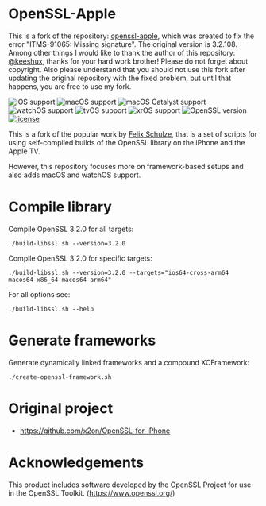 # OpenSSL-Apple

This is a fork of the repository: [openssl-apple](https://github.com/passepartoutvpn/openssl-apple/), which was created to fix the error "ITMS-91065: Missing signature". The original version is 3.2.108. Among other things I would like to thank the author of this repository: [@keeshux](https://github.com/keeshux), thanks for your hard work brother! Please do not forget about copyright. Also please understand that you should not use this fork after updating the original repository with the fixed problem, but until that happens, you are free to use my fork.

![iOS support](https://img.shields.io/badge/iOS-12+-blue.svg)
![macOS support](https://img.shields.io/badge/macOS-10.14+-blue.svg)
![macOS Catalyst support](https://img.shields.io/badge/macOS%20Catalyst-10.14+-blue.svg)
![watchOS support](https://img.shields.io/badge/watchOS-4+-blue.svg)
![tvOS support](https://img.shields.io/badge/tvOS-12+-blue.svg)
![xrOS support](https://img.shields.io/badge/xrOS-1+-blue.svg)
![OpenSSL version](https://img.shields.io/badge/OpenSSL-3.2.0-green.svg)
[![license](https://img.shields.io/badge/license-Apache%202.0-lightgrey.svg)](LICENSE)

This is a fork of the popular work by [Felix Schulze](https://github.com/x2on), that is a set of scripts for using self-compiled builds of the OpenSSL library on the iPhone and the Apple TV.

However, this repository focuses more on framework-based setups and also adds macOS and watchOS support.

# Compile library

Compile OpenSSL 3.2.0 for all targets:

```
./build-libssl.sh --version=3.2.0
```

Compile OpenSSL 3.2.0 for specific targets:

```
./build-libssl.sh --version=3.2.0 --targets="ios64-cross-arm64 macos64-x86_64 macos64-arm64"
```

For all options see:

```
./build-libssl.sh --help
```

# Generate frameworks

Generate dynamically linked frameworks and a compound XCFramework:

```
./create-openssl-framework.sh
```

# Original project

* <https://github.com/x2on/OpenSSL-for-iPhone>

# Acknowledgements

This product includes software developed by the OpenSSL Project for use in the OpenSSL Toolkit. (<https://www.openssl.org/>)

